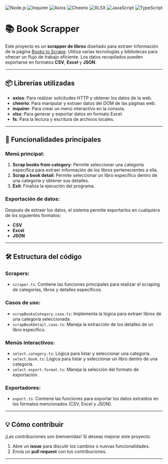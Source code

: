 
![Node.js](https://img.shields.io/badge/Node.js-339933?style=for-the-badge&logo=node.js&logoColor=white) ![Inquirer](https://img.shields.io/badge/Inquirer.js-3f4e66?style=for-the-badge&logo=javascript&logoColor=white) ![Axios](https://img.shields.io/badge/Axios-5a29e4?style=for-the-badge&logo=axios&logoColor=white) ![Cheerio](https://img.shields.io/badge/Cheerio-FF7102?style=for-the-badge&logo=javascript&logoColor=white) ![XLSX](https://img.shields.io/badge/xlsx-207245?style=for-the-badge&logo=microsoft-excel&logoColor=white)   ![JavaScript](https://img.shields.io/badge/JavaScript-F7DF1E?style=for-the-badge&logo=javascript&logoColor=black) ![TypeScript](https://img.shields.io/badge/TypeScript-007ACC?style=for-the-badge&logo=typescript&logoColor=white)  

# 📚 Book Scrapper  

Este proyecto es un **scrapper de libros** diseñado para extraer información de la página [Books to Scrape](https://books.toscrape.com). Utiliza varias tecnologías y bibliotecas para ofrecer un flujo de trabajo eficiente. Los datos recopilados pueden exportarse en formatos **CSV**, **Excel** y **JSON**.  

---

## 📦 Librerías utilizadas  

- **axios**: Para realizar solicitudes HTTP y obtener los datos de la web.  
- **cheerio**: Para manipular y extraer datos del DOM de las páginas web.  
- **inquirer**: Para crear un menú interactivo en la consola.  
- **xlsx**: Para generar y exportar datos en formato Excel.  
- **fs**: Para la lectura y escritura de archivos locales.  

---

## 🚀 Funcionalidades principales  

### **Menú principal:**  
1. **Scrap books from category**: Permite seleccionar una categoría específica para extraer información de los libros pertenecientes a ella.  
2. **Scrap a book detail**: Permite seleccionar un libro específico dentro de una categoría y obtener sus detalles.  
3. **Exit**: Finaliza la ejecución del programa.  

### **Exportación de datos:**  
Después de extraer los datos, el sistema permite exportarlos en cualquiera de los siguientes formatos:  
- **CSV**  
- **Excel**  
- **JSON**  

---

## 🛠️ Estructura del código  

### **Scrapers:**  
- `scraper.ts`: Contiene las funciones principales para realizar el scraping de categorías, libros y detalles específicos.  

### **Casos de uso:**  
- `scrapBooksCategory.case.ts`: Implementa la lógica para extraer libros de una categoría seleccionada.  
- `scrapBookDetail.case.ts`: Maneja la extracción de los detalles de un libro específico.  

### **Menús interactivos:**  
- `select.category.ts`: Lógica para listar y seleccionar una categoría.  
- `select.book.ts`: Lógica para listar y seleccionar un libro dentro de una categoría.  
- `select.export.format.ts`: Maneja la selección del formato de exportación.  

### **Exportadores:**  
- `export.ts`: Contiene las funciones para exportar los datos extraídos en los formatos mencionados (CSV, Excel y JSON).  

---

## 💡 Cómo contribuir  

¡Las contribuciones son bienvenidas! Si deseas mejorar este proyecto:  
1. Abre un **issue** para discutir los cambios o nuevas funcionalidades.  
2. Envía un **pull request** con tus contribuciones.  

---